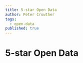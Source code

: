 ```yaml
---
title: 5-star Open Data
author: Peter Crowther
tags:
  - open-data
published: true
---
```


# 5-star Open Data

